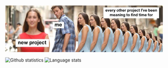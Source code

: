 ![My Github be like](https://raw.githubusercontent.com/Arekva/arekva/main/project.jpg)

![Github statistics](https://github-readme-stats.vercel.app/api?username=arekva&show_icons=true&count_private=true) ![Language stats](https://github-readme-stats.vercel.app/api/top-langs/?username=arekva&layout=compact)
